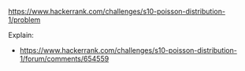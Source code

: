 https://www.hackerrank.com/challenges/s10-poisson-distribution-1/problem

Explain:
- https://www.hackerrank.com/challenges/s10-poisson-distribution-1/forum/comments/654559
